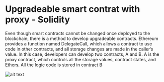 # Upgradeable smart contrat with proxy - Solidity

Even though smart contracts cannot be changed once deployed to the blockchain, there is a method to develop upgradeable contracts. Ethereum provides a function named DelegateCall, which allows a contract to use code in other contracts, and all storage changes are made in the caller’s value. In this case, developers can develop two contracts, A and B. A is the proxy contract, which controls all the storage values, contract states, and Ethers. All the logic code is stored in contract B

![alt text](https://github.com/dunghoang74/proxy-solidity-smart-contract/blob/master/Screenshot%20at%20Aug%2014%2000-23-26.png)


